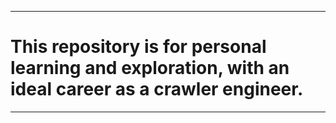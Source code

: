 ***
# This repository is for personal learning and exploration, with an ideal career as a crawler engineer.

***

